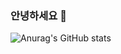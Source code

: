 ### 안녕하세요 👋
![Anurag's GitHub stats](https://github-readme-stats.vercel.app/api?username=kimmj8205&count_private=true&show_icons=true&theme=buefy)
<!--
**kimmj8205/kimmj8205** is a ✨ _special_ ✨ repository because its `README.md` (this file) appears on your GitHub profile.

Here are some ideas to get you started:

- 🔭 I’m currently working on ...
- 🌱 I’m currently learning ...
- 👯 I’m looking to collaborate on ...
- 🤔 I’m looking for help with ...
- 💬 Ask me about ...
- 📫 How to reach me: ...
- 😄 Pronouns: ...
- ⚡ Fun fact: ...
-->
